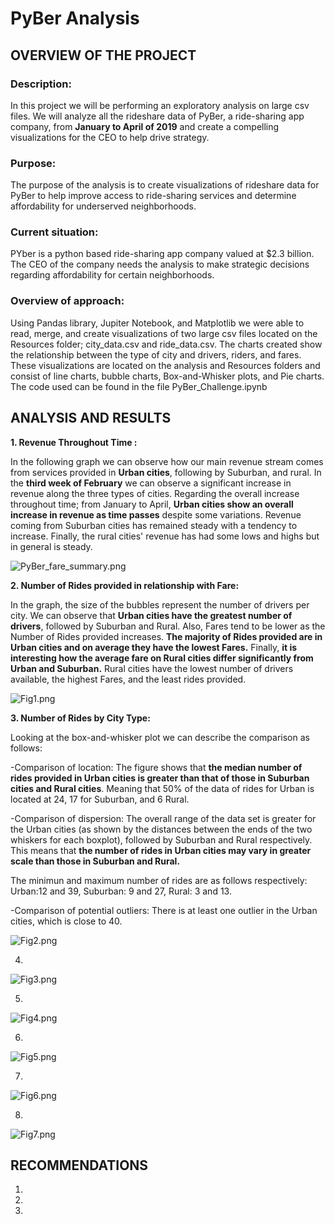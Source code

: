 # PyBer Analysis

## OVERVIEW OF THE PROJECT

### Description:

In this project we will be performing an exploratory analysis on large csv files.   We will analyze all the rideshare data of PyBer, a ride-sharing app company, from **January to April of 2019** and create a compelling visualizations for the CEO to help drive strategy.

### Purpose:

The purpose of the analysis is to create visualizations of rideshare data for PyBer to help improve access to ride-sharing services and determine affordability for underserved neighborhoods.


### Current situation:

PYber is a python based ride-sharing app company valued at $2.3 billion.  The CEO of the company needs the analysis to make strategic decisions regarding affordability for certain neighborhoods.

### Overview of approach:

Using Pandas library, Jupiter Notebook, and Matplotlib we were able to read, merge, and create visualizations of two large csv files located on the Resources folder; city_data.csv and ride_data.csv. The charts created show the relationship between the type of city and drivers, riders, and fares.  These visualizations are located on the analysis and Resources folders and consist of line charts, bubble charts, Box-and-Whisker plots, and Pie charts. The code used can be found in the file PyBer_Challenge.ipynb


## ANALYSIS AND RESULTS

**1. Revenue Throughout Time :**  

In the following graph we can observe how our main revenue stream comes from services provided in **Urban cities**, following by Suburban, and rural.  In the **third week of February** we can observe a significant increase in revenue along the three types of cities.  Regarding the overall increase throughout time; from January to April, **Urban cities show an overall increase in revenue as time passes** despite some variations.  Revenue coming from Suburban cities has remained steady with a tendency to increase. Finally, the rural cities' revenue has had some lows and highs but in general is steady.

![PyBer_fare_summary.png](Resources/PyBer_fare_summary.png)



**2. Number of Rides provided in relationship with Fare:**

In the graph, the size of the bubbles represent the number of drivers per city.  We can observe that **Urban cities have the greatest number of drivers**, followed by Suburban and Rural.  Also, Fares tend to be lower as the Number of Rides provided increases.  **The majority of Rides provided are in Urban cities and on average  they have the lowest Fares.** Finally, **it is interesting how the average fare on Rural cities differ significantly from Urban and Suburban.**  Rural cities have the lowest number of drivers available, the highest Fares, and the least rides provided.


![Fig1.png](analysis/Fig1.png)



**3. Number of Rides by City Type:**

Looking at the box-and-whisker plot we can describe the comparison as follows:

-Comparison of location: The figure shows that **the median number of rides provided in Urban cities is greater than that of those in Suburban cities and Rural cities**. Meaning that 50% of the data of rides for Urban is located at 24, 17 for Suburban, and 6 Rural.

-Comparison of dispersion: The overall range of the data set is greater for the Urban cities (as shown by the distances between the ends of the two whiskers for each boxplot), followed by Suburban and Rural respectively. This means that **the number of rides in Urban cities may vary in greater scale than those in Suburban and Rural.** 

The minimun and maximum number of rides are as follows respectively: Urban:12 and 39, Suburban: 9 and 27, Rural: 3 and 13.

-Comparison of potential outliers: There is at least one outlier in the Urban cities, which is close to 40.


![Fig2.png](analysis/Fig2.png)

4. 

![Fig3.png](analysis/Fig3.png)

5. 

![Fig4.png](analysis/Fig4.png)

6. 

![Fig5.png](analysis/Fig5.png)

7. 

![Fig6.png](analysis/Fig6.png)

8. 

![Fig7.png](analysis/Fig7.png)


## RECOMMENDATIONS

1.
2. 
3. 
